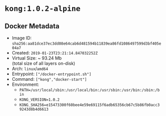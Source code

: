 # `kong:1.0.2-alpine`

## Docker Metadata

- Image ID: `sha256:aa81dce37ec3dd08e64cab6d481594b11839ea86fd1086497599d3bf405e04a7`
- Created: `2019-01-23T23:21:14.847032252Z`
- Virtual Size: ~ 93.24 Mb  
  (total size of all layers on-disk)
- Arch: `linux`/`amd64`
- Entrypoint: `["/docker-entrypoint.sh"]`
- Command: `["kong","docker-start"]`
- Environment:
  - `PATH=/usr/local/sbin:/usr/local/bin:/usr/sbin:/usr/bin:/sbin:/bin`
  - `KONG_VERSION=1.0.2`
  - `KONG_SHA256=e15473300f60bee4e59e69115f6adb65356cb67c5b86fb0acc39243d8b4d6613`
